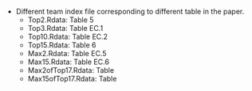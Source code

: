 - Different team index file corresponding to different table in the paper.
    - Top2.Rdata: Table 5
    - Top3.Rdata: Table EC.1
    - Top10.Rdata: Table EC.2
    - Top15.Rdata: Table 6
    - Max2.Rdata: Table EC.5
    - Max15.Rdata: Table EC.6
    - Max2ofTop17.Rdata: Table
    - Max15ofTop17.Rdata: Table 
    
